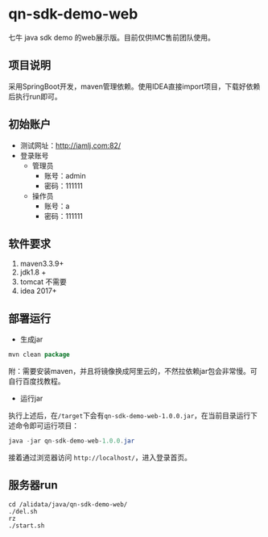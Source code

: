 # qn-sdk-demo-web

七牛 java sdk demo 的web展示版。目前仅供IMC售前团队使用。

## 项目说明

采用SpringBoot开发，maven管理依赖。使用IDEA直接import项目，下载好依赖后执行run即可。


## 初始账户

- 测试网址：http://iamlj.com:82/
- 登录账号
    + 管理员
        + 账号：admin
        + 密码：111111
    + 操作员
        + 账号：a
        + 密码：111111

## 软件要求

1. maven3.3.9+
2. jdk1.8 +
3. tomcat 不需要
4. idea 2017+ 


## 部署运行

- 生成jar

```java 
mvn clean package
```

附：需要安装maven，并且将镜像换成阿里云的，不然拉依赖jar包会非常慢。可自行百度找教程。

- 运行jar

执行上述后，在`/target`下会有`qn-sdk-demo-web-1.0.0.jar`，在当前目录运行下述命令即可运行项目：

```java 
java -jar qn-sdk-demo-web-1.0.0.jar
```

接着通过浏览器访问 `http://localhost/`，进入登录首页。


## 服务器run
```
cd /alidata/java/qn-sdk-demo-web/
./del.sh
rz
./start.sh
```